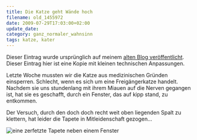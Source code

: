 ```yaml
---
title: Die Katze geht Wände hoch
filename: old_1455972
date: 2009-07-29T17:03:00+02:00
update_date:
category: ganz_normaler_wahnsinn
tags: katze, kater
---
```

Dieser Eintrag wurde ursprünglich auf meinem [alten Blog veröffentlicht](https://stu.blogger.de/stories/1455972/). Dieser Eintrag hier ist eine Kopie mit kleinen technischen Anpassungen.

Letzte Woche mussten wir die Katze aus medizinischen Gründen einsperren. Schlecht, wenn es sich um eine Freigängerkatze handelt. Nachdem sie uns stundenlang mit ihrem Miauen auf die Nerven gegangen ist, hat sie es geschafft, durch ein Fenster, das auf kipp stand, zu entkommen.

Der Versuch, durch den doch doch recht weit oben liegenden Spalt zu klettern, hat leider die Tapete in Mitleidenschaft gezogen…

![eine zerfetzte Tapete neben einem Fenster](/file/tapete.jpg)

